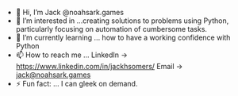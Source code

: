 - 👋 Hi, I’m Jack @noahsark.games
- 👀 I’m interested in ...creating solutions to problems using Python, particularly focusing on automation of cumbersome tasks.
- 🌱 I’m currently learning ... how to have a working confidence with Python
- 📫 How to reach me ... LinkedIn -> https://www.linkedin.com/in/jackhsomers/  Email -> jack@noahsark.games
- ⚡ Fun fact: ... I can gleek on demand.

<!---
jack-noahsark-games/jack-noahsark-games is a ✨ special ✨ repository because its `README.md` (this file) appears on your GitHub profile.
You can click the Preview link to take a look at your changes.
--->
